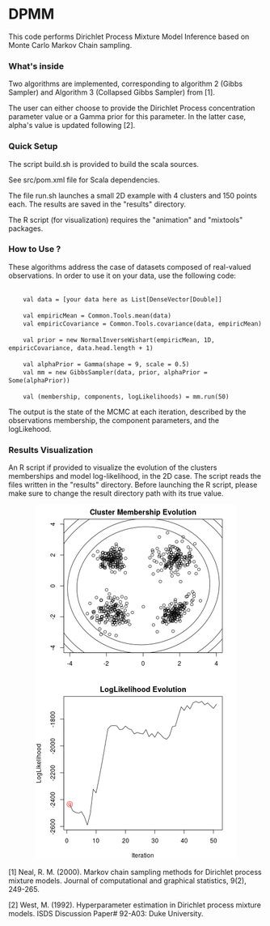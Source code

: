 # DPMM

This code performs Dirichlet Process Mixture Model Inference based on Monte Carlo Markov Chain sampling.

### What's inside 

Two algorithms are implemented, corresponding to algorithm 2 (Gibbs Sampler) and Algorithm 3 (Collapsed Gibbs Sampler) from [1].

The user can either choose to provide the Dirichlet Process concentration parameter value or a Gamma prior for this parameter. In the latter case, alpha's value is updated following [2].

### Quick Setup

The script build.sh is provided to build the scala sources. 

See src/pom.xml file for Scala dependencies.

The file run.sh launches a small 2D example with 4 clusters and 150 points each. The results are saved in the "results" directory.

The R script (for visualization) requires the "animation" and "mixtools" packages.

### How to Use ?

These algorithms address the case of datasets composed of real-valued observations. In order to use it on your data, use the following code:

```

    val data = [your data here as List[DenseVector[Double]]

    val empiricMean = Common.Tools.mean(data)
    val empiricCovariance = Common.Tools.covariance(data, empiricMean)
    
    val prior = new NormalInverseWishart(empiricMean, 1D, empiricCovariance, data.head.length + 1)

    val alphaPrior = Gamma(shape = 9, scale = 0.5)
    val mm = new GibbsSampler(data, prior, alphaPrior = Some(alphaPrior))

    val (membership, components, logLikelihoods) = mm.run(50)

```

The output is the state of the MCMC at each iteration, described by the observations membership,  the component parameters, and the logLikehood.

### Results Visualization

An R script if provided to visualize the evolution of the clusters memberships and model log-likelihood, in the 2D case. The script reads the files written in the "results" directory.  Before launching the R script, please make sure to change the result directory path with its true value. 

<p align="center">
  <img src="https://github.com/EtienneGof/DPMM/blob/main/visualization.gif" />
</p>

[1] Neal, R. M. (2000). Markov chain sampling methods for Dirichlet process mixture models. Journal of computational and graphical statistics, 9(2), 249-265.

[2] West, M. (1992). Hyperparameter estimation in Dirichlet process mixture models. ISDS Discussion Paper# 92-A03: Duke University.
